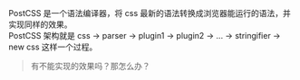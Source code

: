 PostCSS 是一个语法编译器，将 css 最新的语法转换成浏览器能运行的语法，并实现同样的效果。  
PostCSS 架构就是 css -> parser -> plugin1 -> plugin2 -> ... -> stringifier -> new css 这样一个过程。

> 有不能实现的效果吗？那怎么办？
